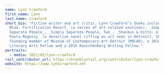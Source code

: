 ```yaml
---
name: Lynn Crawford
first_name: Lynn
last_name: Crawford
short_bio: "Fiction writer and art critic. Lynn Crawford’s books include _Solow,
  Blow, Fortification Resort_ (a series of art-related sestinas), _Simply
  Separate People_, _Simply Separate People, Two_, _Shankus & Kitto: A Saga and
  Paula Regossy_ (a detective novel riffing on art seen in Detroit). She is a
  founding member of Museum of Contemporary Art Detroit (MOCAD), a 2010 Kresge
  Literary Arts Fellow and a 2016 Rauschenberg Writing Fellow."
portraits:
  - media: 2021/02/lynn-crawford
rail_contributor_url: https://brooklynrail.org/contributor/lynn-crawford
website: https://www.lynncrawford.net
---
```


